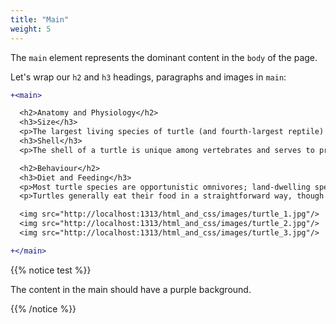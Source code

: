 ```yaml
---
title: "Main"
weight: 5
---
```


The `main` element represents the dominant content in the `body` of the page.

Let's wrap our `h2` and `h3` headings, paragraphs and images in `main`:

```diff
+<main>

  <h2>Anatomy and Physiology</h2>
  <h3>Size</h3>
  <p>The largest living species of turtle (and fourth-largest reptile) is the leatherback turtle which can reach over 2.7 m (8 ft 10 in) in length and weigh over 500 kg (1,100 lb).</p>
  <h3>Shell</h3>
  <p>The shell of a turtle is unique among vertebrates and serves to protect the animal and provide shelter from the elements.</p>

  <h2>Behaviour</h2>
  <h3>Diet and Feeding</h3>
  <p>Most turtle species are opportunistic omnivores; land-dwelling species are more herbivorous and aquatic ones more carnivorous.</p>
  <p>Turtles generally eat their food in a straightforward way, though some species have special feeding techniques.</p>

  <img src="http://localhost:1313/html_and_css/images/turtle_1.jpg"/>
  <img src="http://localhost:1313/html_and_css/images/turtle_2.jpg"/>
  <img src="http://localhost:1313/html_and_css/images/turtle_3.jpg"/>

+</main>
```

{{% notice test %}}

The content in the main should have a purple background.

{{% /notice %}}

